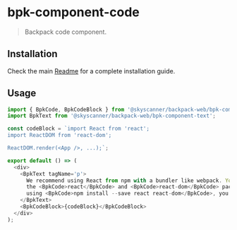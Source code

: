 # bpk-component-code

> Backpack code component.

## Installation

Check the main [Readme](https://github.com/skyscanner/backpack#usage) for a complete installation guide.

## Usage

```js
import { BpkCode, BpkCodeBlock } from '@skyscanner/backpack-web/bpk-component-code';
import BpkText from '@skyscanner/backpack-web/bpk-component-text';

const codeBlock = `import React from 'react';
import ReactDOM from 'react-dom';

ReactDOM.render(<App />, ...);`;

export default () => (
  <div>
    <BpkText tagName='p'>
      We recommend using React from npm with a bundler like webpack. You can use
      the <BpkCode>react</BpkCode> and <BpkCode>react-dom</BpkCode> packages. After installing it
      using <BpkCode>npm install --save react react-dom</BpkCode>, you can use:
    </BpkText>
    <BpkCodeBlock>{codeBlock}</BpkCodeBlock>
  </div>
);
```